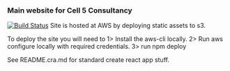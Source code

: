 ### Main website for Cell 5 Consultancy
[![Build Status](https://travis-ci.org/cell-5/cell-5-site.png)](https://travis-ci.org/cell-5/cell-5-site) 
Site is hosted at AWS by deploying static assets to s3.

To deploy the site you will need to 
1> Install the aws-cli locally.
2> Run aws configure locally with required credentials. 
3> run npm deploy

See README.cra.md for standard create react app stuff. 
